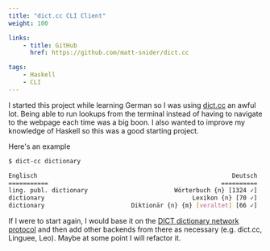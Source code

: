 ```yaml
---
title: "dict.cc CLI Client"
weight: 100

links:
    - title: GitHub
      href: https://github.com/matt-snider/dict.cc

tags: 
    - Haskell
    - CLI
---
```


I started this project while learning German so I was using [dict.cc][dict.cc] an awful lot. Being able to run lookups from the terminal instead of having to navigate to the webpage each time was a big boon. I also wanted to improve my knowledge of Haskell so this was a good starting project.

Here's an example

```sh
$ dict-cc dictionary

Englisch                                                      Deutsch
===========                                                ==========
ling. publ. dictionary                        Wörterbuch {n} [1324 ✓]
dictionary                                         Lexikon {n} [70 ✓]
dictionary                        Diktionär {n} {m} [veraltet] [66 ✓]
```


If I were to start again, I would base it on the [DICT dictionary network protocol][dict-protocol-wk] and then add other backends from there as necessary (e.g. dict.cc, Linguee, Leo). Maybe at some point I will refactor it. 


[dict.cc]: https://www.dict.cc/
[dict-protocol-wk]: https://en.wikipedia.org/wiki/DICT
